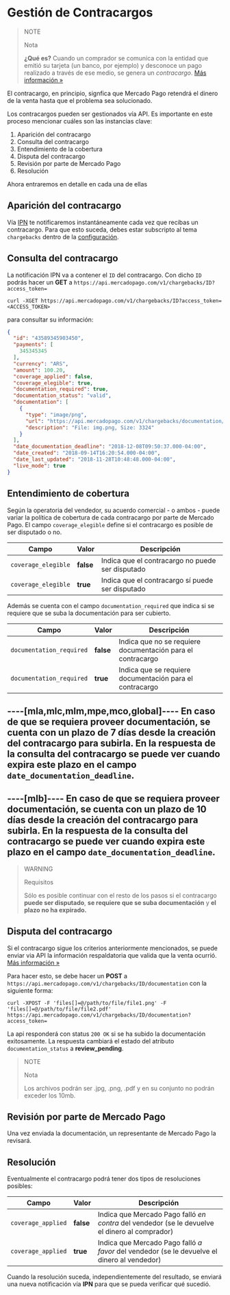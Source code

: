# Gestión de Contracargos

> NOTE
>
> Nota
>
> **¿Qué es?** Cuando un comprador se comunica con la entidad que emitió su tarjeta (un banco, por ejemplo) y desconoce un pago realizado a través de ese medio, se genera un _contracargo_. [Más información &raquo;](https://www.mercadopago.com.ar/ayuda/recib%C3%AD-un-contracargo_4249)

El contracargo, en principio, signfica que Mercado Pago retendrá el dinero de la venta hasta que el problema sea solucionado.

Los contracargos pueden ser gestionados vía API.
Es importante en este proceso mencionar cuáles son las instancias clave:

1. Aparición del contracargo
2. Consulta del contracargo
3. Entendimiento de la cobertura
4. Disputa del contracargo
5. Revisión por parte de Mercado Pago
6. Resolución

Ahora entraremos en detalle en cada una de ellas

## Aparición del contracargo

Vía [IPN](/guides/notifications/ipn.es.md) te notificaremos instantáneamente cada vez que recibas un contracargo. Para que esto suceda, debes estar subscripto al tema `chargebacks` dentro de la [configuración](https://www.mercadopago.com.ar/herramientas/notificaciones).

## Consulta del contracargo

La notificación IPN va a contener el `ID` del contracargo.
Con dicho `ID` podrás hacer un **GET** a `https://api.mercadopago.com/v1/chargebacks/ID?access_token=` 

```
curl -XGET https://api.mercadopago.com/v1/chargebacks/ID?access_token=<ACCESS_TOKEN>
```

para consultar su información:

```json
{
  "id": "43589345903450",
  "payments": [
    345345345
  ],
  "currency": "ARS",
  "amount": 100.20,
  "coverage_applied": false,
  "coverage_elegible": true,
  "documentation_required": true,
  "documentation_status": "valid",
  "documentation": [
    {
      "type": "image/png",
      "url": "https://api.mercadopago.com/v1/chargebacks/documentation/op/op-4ccf4f39-b6f7-4c7b-a5ce-e8941a2a2b5f?access_token=TEST-7330838325999170-111309-c5e69fb44fb5dc008668f64e27653767-345521533",
      "description": "File: img.png, Size: 3324"
    }
  ],
  "date_documentation_deadline": "2018-12-08T09:50:37.000-04:00",
  "date_created": "2018-09-14T16:20:54.000-04:00",
  "date_last_updated": "2018-11-28T10:48:48.000-04:00",
  "live_mode": true
}
```

## Entendimiento de cobertura

Según la operatoria del vendedor, su acuerdo comercial - o ambos - puede variar la política de cobertura de cada contracargo por parte de Mercado Pago. El campo `coverage_elegible` define si el contracargo es posible de ser disputado o no.

| Campo         | Valor           | Descripción
| ----          | ----            | ----
| `coverage_elegible` | **false** | Indica que el contracargo no puede ser disputado
| `coverage_elegible` | **true**  |Indica que el contracargo sí puede ser disputado

Además se cuenta con el campo `documentation_required` que indica si se requiere que se suba la documentación para ser cubierto. 

| Campo         | Valor           | Descripción
| ----          | ----            | ----
| `documentation_required` | **false** | Indica que no se requiere documentación para el contracargo
| `documentation_required` | **true**  |Indica que se requiere documentación para el contracargo


----[mla,mlc,mlm,mpe,mco,global]----
En caso de que se requiera proveer documentación, se cuenta con un plazo de 7 días desde la creación del contracargo para subirla. En la respuesta de la consulta del contracargo se puede ver cuando expira este plazo en el campo `date_documentation_deadline`.
------------
----[mlb]----
En caso de que se requiera proveer documentación, se cuenta con un plazo de 10 días desde la creación del contracargo para subirla. En la respuesta de la consulta del contracargo se puede ver cuando expira este plazo en el campo `date_documentation_deadline`.
------------

> WARNING		 
> 
> Requisitos
>
>Sólo es posible continuar con el resto de los pasos si el contracargo **puede ser disputado**, **se requiere que se suba documentación** y **el plazo no ha expirado.** 

## Disputa del contracargo

Si el contracargo sigue los criterios anteriormente mencionados, se puede enviar via API la información respaldatoria que valida que la venta ocurrió. [Más información &raquo;](https://www.mercadopago.com.ar/ayuda/recib%C3%AD-un-contracargo_4249) 

Para hacer esto, se debe hacer un **POST** a `https://api.mercadopago.com/v1/chargebacks/ID/documentation` con la siguiente forma:
```
curl -XPOST -F 'files[]=@/path/to/file/file1.png' -F 'files[]=@/path/to/file/file2.pdf' https://api.mercadopago.com/v1/chargebacks/ID/documentation?access_token=
```

La api responderá con status `200 OK` si se ha subido la documentación exitosamente. La respuesta cambiará el estado del atributo `documentation_status` a **review_pending**.

> NOTE
>
> Nota
>
> Los archivos podrán ser .jpg, .png, .pdf y en su conjunto no podrán exceder los 10mb.

## Revisión por parte de Mercado Pago

Una vez enviada la documentación, un representante de Mercado Pago la revisará.

## Resolución

Eventualmente el contracargo podrá tener dos tipos de resoluciones posibles:

| Campo         | Valor           | Descripción
| ----          | ----            | ----
| `coverage_applied` | **false** | Indica que Mercado Pago falló _en contra_ del vendedor (se le devuelve el dinero al comprador)
| `coverage_applied` | **true**  | Indica que Mercado Pago falló _a favor_ del vendedor (se le devuelve el dinero al vendedor)

Cuando la resolución suceda, independientemente del resultado, se enviará una nueva notificación vía **IPN** para que se pueda verificar qué sucedió.
